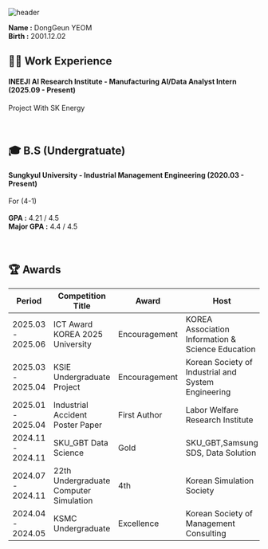 ![header](https://capsule-render.vercel.app/api?type=waving&color=gradient&height=200&section=header&text=Dong_Geun_YEOM&fontSize=80)
 
__Name :__ DongGeun YEOM <br/>
__Birth :__ 2001.12.02 <br/>

## 🏃‍➡️ Work Experience
#### INEEJI AI Research Institute - Manufacturing AI/Data Analyst Intern (2025.09 - Present) <br/>
Project With SK Energy <br/>
<br/>
<br/>
## 🎓 B.S (Undergratuate)
#### Sungkyul University - Industrial Management Engineering (2020.03 - Present) <br/>
For (4-1) <br/>
<br/>
__GPA :__ 4.21 / 4.5 <br/>
__Major GPA :__ 4.4 / 4.5 <br/>
<br/>
<br/>
<nobr>
## 🏆️ Awards
|Period|Competition Title|Award|Host|
|---|---|---|---|
|2025.03 - 2025.06|ICT Award KOREA 2025 University|Encouragement|KOREA Association Information & Science Education|
|2025.03 - 2025.04|KSIE Undergraduate Project|Encouragement|Korean Society of Industrial and System Engineering|
|2025.01 - 2025.04|Industrial Accident Poster Paper|First Author|Labor Welfare Research Institute|
|2024.11 - 2024.11|SKU_GBT Data Science|Gold|SKU_GBT,Samsung SDS, Data Solution|
|2024.07 - 2024.11|22th Undergraduate Computer Simulation|4th|Korean Simulation Society|
|2024.04 - 2024.05|KSMC Undergraduate|Excellence|Korean Society of Management Consulting|
</nobr>
